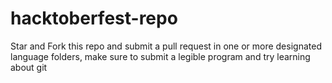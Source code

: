 # hacktoberfest-repo
Star and Fork this repo and submit a pull request in one or more designated language folders, make sure to submit a legible program and try learning about git
